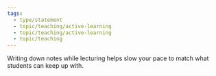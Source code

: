 ```yaml
---
tags:
  - type/statement
  - topic/teaching/active-learning
  - topic/teaching/active-learning
  - topic/teaching
---
```

Writing down notes while lecturing helps slow your pace to match what students can keep up with.